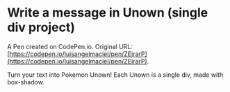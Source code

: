 # Write a message in Unown (single div project)

A Pen created on CodePen.io. Original URL: [https://codepen.io/luisangelmaciel/pen/ZEjrarP](https://codepen.io/luisangelmaciel/pen/ZEjrarP).

Turn your text into Pokemon Unown! Each Unown is a single div, made with box-shadow.